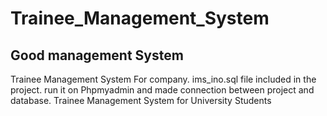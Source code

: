 # Trainee_Management_System
## Good management System
Trainee Management System For company.
ims_ino.sql file included in the project. run it on Phpmyadmin and made connection between project and database.
Trainee Management System for University Students

